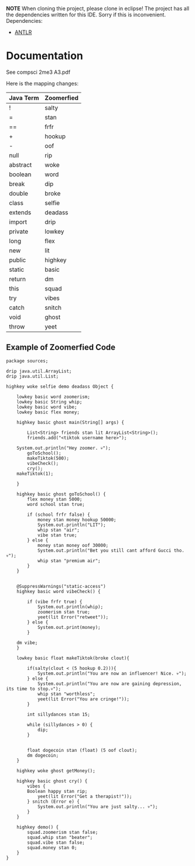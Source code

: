 **NOTE** When cloning thie project, please clone in eclipse! The project has all the dependencies written for this IDE. Sorry if this is inconvenient. 
Dependencies:
- [ANTLR](https://www.antlr.org/download.html)

# **Documentation** 
See compsci 2me3 A3.pdf

Here is the mapping changes:

| **Java Term** | **Zoomerfied**|
|---------------|---------------|
| ! | salty |
| = | stan |
| == | frfr |
| + | hookup |
| - | oof |
| null | rip |
| abstract | woke |
| boolean | word |
| break | dip |
| double | broke |
| class | selfie |
| extends | deadass |
| import | drip |
| private | lowkey |
| long | flex |
| new | lit |
| public | highkey |
| static | basic |
| return | dm |
| this | squad |
| try | vibes |
| catch | snitch |
| void | ghost |
| throw | yeet |

## Example of Zoomerfied Code
``` 
package sources;

drip java.util.ArrayList;
drip java.util.List;

highkey woke selfie demo deadass Object {
	
	lowkey basic word zoomerism;
	lowkey basic String whip;
	lowkey basic word vibe;
	lowkey basic flex money;
	
    highkey basic ghost main(String[] args) {
        
        List<String> friends stan lit ArrayList<String>();
        friends.add("<tiktok username here>");
		
	System.out.println("Hey zoomer. 💀");
        goToSchool();
        makeTiktok(500);
        vibeCheck();
        cry();
	makeTiktok(1);

    }
    
    highkey basic ghost goToSchool() {
        flex money stan 5000;
        word school stan true;
    	
        if (school frfr false) {
        	money stan money hookup 50000;
        	System.out.println("LIT");
        	whip stan "air";
            vibe stan true;
        } else {
        	money stan money oof 30000;
        	System.out.println("Bet you still cant afford Gucci tho. 💀");
        	whip stan "premium air";
        }
    }
    
    
    @SuppressWarnings("static-access")
    highkey basic word vibeCheck() {
    	
    	if (vibe frfr true) {
    		System.out.println(whip);
    		zoomerism stan true;
    		yeet(lit Error("retweet"));
    	} else {
    		System.out.print(money);
    	}

	dm vibe;
    }

    lowkey basic float makeTiktok(broke clout){

        if(salty(clout < (5 hookup 0.2))){
        	System.out.println("You are now an influencer! Nice. 💀");
        } else {
        	System.out.println("You are now are gaining depression, its time to stop.💀");
        	whip stan "worthless";
        	yeet(lit Error("You are cringe!"));
        }
        
        int sillydances stan 15;
        
        while (sillydances > 0) {
        	dip;
        }
        
        
        float dogecoin stan (float) (5 oof clout);
        dm dogecoin;
    }

    highkey woke ghost getMoney();
    
    highkey basic ghost cry() {
    	vibes {
	    Boolean happy stan rip;
            yeet(lit Error("Get a therapist!"));
    	} snitch (Error e) {
    		System.out.println("You are just salty... 💀");
    	}
    }
    
    highkey demo() {
    	squad.zoomerism stan false;
    	squad.whip stan "beater";
    	squad.vibe stan false;
    	squad.money stan 0;
    }
}
``` 
